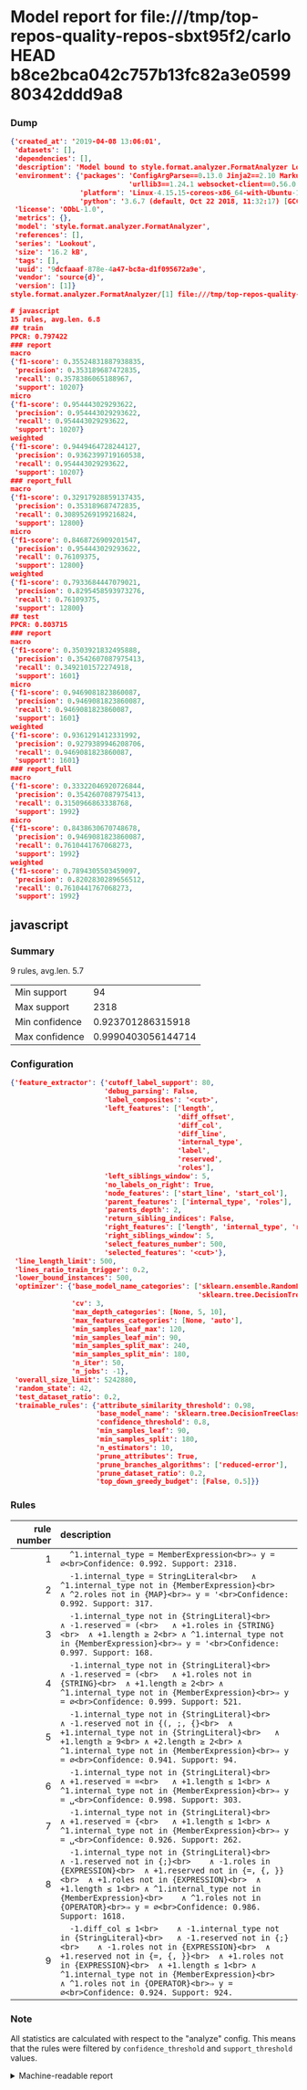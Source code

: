 # Model report for file:///tmp/top-repos-quality-repos-sbxt95f2/carlo HEAD b8ce2bca042c757b13fc82a3e059980342ddd9a8

### Dump

```json
{'created_at': '2019-04-08 13:06:01',
 'datasets': [],
 'dependencies': [],
 'description': 'Model bound to style.format.analyzer.FormatAnalyzer Lookout analyzer.',
 'environment': {'packages': 'ConfigArgParse==0.13.0 Jinja2==2.10 MarkupSafe==1.1.1 PyStemmer==1.3.0 PyYAML==5.1 Pympler==0.5 SQLAlchemy==1.2.10 SQLAlchemy-Utils==0.33.3 asdf==2.3.2 bblfsh==2.12.7 boto==2.49.0 boto3==1.9.130 botocore==1.12.130 cachetools==2.0.1 certifi==2019.3.9 chardet==3.0.4 clint==0.5.1 docker==3.7.1 docker-pycreds==0.4.0 dulwich==0.19.11 grpcio==1.19.0 grpcio-tools==1.19.0 humanfriendly==4.16.1 humanize==0.5.1 idna==2.8 jmespath==0.9.4 jsonschema==2.6.0 lookout-sdk==0.4.1 lookout-sdk-ml==0.18.1 lookout-style==0.1.1 lz4==2.1.6 modelforge==0.12.1 numpy==1.16.2 packaging==19.0 pandas==0.22.0 pip==19.0.3 protobuf==3.7.0 psycopg2-binary==2.7.5 pygtrie==2.3 pyparsing==2.3.1 python-dateutil==2.8.0 python-igraph==0.7.1.post6 pytz==2018.9 requests==2.21.0 requirements-parser==0.2.0 scikit-learn==0.20.1 scikit-optimize==0.5.2 scipy==1.2.1 semantic-version==2.6.0 setuptools==40.8.0 six==1.12.0 smart-open==1.8.0 sourced-ml==0.8.2 spdx==2.5.0 stringcase==1.2.0 tabulate==0.8.2 tqdm==4.31.1 '
                             'urllib3==1.24.1 websocket-client==0.56.0 xxhash==1.3.0',
                 'platform': 'Linux-4.15.15-coreos-x86_64-with-Ubuntu-18.04-bionic',
                 'python': '3.6.7 (default, Oct 22 2018, 11:32:17) [GCC 8.2.0]'},
 'license': 'ODbL-1.0',
 'metrics': {},
 'model': 'style.format.analyzer.FormatAnalyzer',
 'references': [],
 'series': 'Lookout',
 'size': '16.2 kB',
 'tags': [],
 'uuid': '9dcfaaaf-878e-4a47-bc8a-d1f095672a9e',
 'vendor': 'source{d}',
 'version': [1]}
style.format.analyzer.FormatAnalyzer/[1] file:///tmp/top-repos-quality-repos-sbxt95f2/carlo b8ce2bca042c757b13fc82a3e059980342ddd9a8

# javascript
15 rules, avg.len. 6.8
## train
PPCR: 0.797422
### report
macro
{'f1-score': 0.35524831887938835,
 'precision': 0.353189687472835,
 'recall': 0.3578386065188967,
 'support': 10207}
micro
{'f1-score': 0.954443029293622,
 'precision': 0.954443029293622,
 'recall': 0.954443029293622,
 'support': 10207}
weighted
{'f1-score': 0.9449464728244127,
 'precision': 0.9362399719160538,
 'recall': 0.954443029293622,
 'support': 10207}
### report_full
macro
{'f1-score': 0.32917928859137435,
 'precision': 0.353189687472835,
 'recall': 0.30895269199216824,
 'support': 12800}
micro
{'f1-score': 0.8468726909201547,
 'precision': 0.954443029293622,
 'recall': 0.76109375,
 'support': 12800}
weighted
{'f1-score': 0.7933684447079021,
 'precision': 0.8295458593973276,
 'recall': 0.76109375,
 'support': 12800}
## test
PPCR: 0.803715
### report
macro
{'f1-score': 0.3503921832495888,
 'precision': 0.3542607087975413,
 'recall': 0.3492101572274918,
 'support': 1601}
micro
{'f1-score': 0.9469081823860087,
 'precision': 0.9469081823860087,
 'recall': 0.9469081823860087,
 'support': 1601}
weighted
{'f1-score': 0.9361291412331992,
 'precision': 0.9279389946208706,
 'recall': 0.9469081823860087,
 'support': 1601}
### report_full
macro
{'f1-score': 0.33322046920726844,
 'precision': 0.3542607087975413,
 'recall': 0.3150966863338768,
 'support': 1992}
micro
{'f1-score': 0.8438630670748678,
 'precision': 0.9469081823860087,
 'recall': 0.7610441767068273,
 'support': 1992}
weighted
{'f1-score': 0.7894305503459097,
 'precision': 0.8202830289656512,
 'recall': 0.7610441767068273,
 'support': 1992}
```

## javascript
### Summary
9 rules, avg.len. 5.7

| | |
|-|-|
|Min support|94|
|Max support|2318|
|Min confidence|0.923701286315918|
|Max confidence|0.9990403056144714|

### Configuration

```json
{'feature_extractor': {'cutoff_label_support': 80,
                       'debug_parsing': False,
                       'label_composites': '<cut>',
                       'left_features': ['length',
                                         'diff_offset',
                                         'diff_col',
                                         'diff_line',
                                         'internal_type',
                                         'label',
                                         'reserved',
                                         'roles'],
                       'left_siblings_window': 5,
                       'no_labels_on_right': True,
                       'node_features': ['start_line', 'start_col'],
                       'parent_features': ['internal_type', 'roles'],
                       'parents_depth': 2,
                       'return_sibling_indices': False,
                       'right_features': ['length', 'internal_type', 'reserved', 'roles'],
                       'right_siblings_window': 5,
                       'select_features_number': 500,
                       'selected_features': '<cut>'},
 'line_length_limit': 500,
 'lines_ratio_train_trigger': 0.2,
 'lower_bound_instances': 500,
 'optimizer': {'base_model_name_categories': ['sklearn.ensemble.RandomForestClassifier',
                                              'sklearn.tree.DecisionTreeClassifier'],
               'cv': 3,
               'max_depth_categories': [None, 5, 10],
               'max_features_categories': [None, 'auto'],
               'min_samples_leaf_max': 120,
               'min_samples_leaf_min': 90,
               'min_samples_split_max': 240,
               'min_samples_split_min': 180,
               'n_iter': 50,
               'n_jobs': -1},
 'overall_size_limit': 5242880,
 'random_state': 42,
 'test_dataset_ratio': 0.2,
 'trainable_rules': {'attribute_similarity_threshold': 0.98,
                     'base_model_name': 'sklearn.tree.DecisionTreeClassifier',
                     'confidence_threshold': 0.8,
                     'min_samples_leaf': 90,
                     'min_samples_split': 180,
                     'n_estimators': 10,
                     'prune_attributes': True,
                     'prune_branches_algorithms': ['reduced-error'],
                     'prune_dataset_ratio': 0.2,
                     'top_down_greedy_budget': [False, 0.5]}}
```

### Rules

| rule number | description |
|----:|:-----|
| 1 | `  ^1.internal_type = MemberExpression<br>⇒ y = ∅<br>Confidence: 0.992. Support: 2318.` |
| 2 | `  -1.internal_type = StringLiteral<br>	∧ ^1.internal_type not in {MemberExpression}<br>	∧ ^2.roles not in {MAP}<br>⇒ y = '<br>Confidence: 0.992. Support: 317.` |
| 3 | `  -1.internal_type not in {StringLiteral}<br>	∧ -1.reserved = (<br>	∧ +1.roles in {STRING}<br>	∧ +1.length ≥ 2<br>	∧ ^1.internal_type not in {MemberExpression}<br>⇒ y = '<br>Confidence: 0.997. Support: 168.` |
| 4 | `  -1.internal_type not in {StringLiteral}<br>	∧ -1.reserved = (<br>	∧ +1.roles not in {STRING}<br>	∧ +1.length ≥ 2<br>	∧ ^1.internal_type not in {MemberExpression}<br>⇒ y = ∅<br>Confidence: 0.999. Support: 521.` |
| 5 | `  -1.internal_type not in {StringLiteral}<br>	∧ -1.reserved not in {(, ;, {}<br>	∧ +1.internal_type not in {StringLiteral}<br>	∧ +1.length ≥ 9<br>	∧ +2.length ≥ 2<br>	∧ ^1.internal_type not in {MemberExpression}<br>⇒ y = ∅<br>Confidence: 0.941. Support: 94.` |
| 6 | `  -1.internal_type not in {StringLiteral}<br>	∧ +1.reserved = =<br>	∧ +1.length ≤ 1<br>	∧ ^1.internal_type not in {MemberExpression}<br>⇒ y = ␣<br>Confidence: 0.998. Support: 303.` |
| 7 | `  -1.internal_type not in {StringLiteral}<br>	∧ +1.reserved = {<br>	∧ +1.length ≤ 1<br>	∧ ^1.internal_type not in {MemberExpression}<br>⇒ y = ␣<br>Confidence: 0.926. Support: 262.` |
| 8 | `  -1.internal_type not in {StringLiteral}<br>	∧ -1.reserved not in {;}<br>	∧ -1.roles in {EXPRESSION}<br>	∧ +1.reserved not in {=, {, }}<br>	∧ +1.roles not in {EXPRESSION}<br>	∧ +1.length ≤ 1<br>	∧ ^1.internal_type not in {MemberExpression}<br>	∧ ^1.roles not in {OPERATOR}<br>⇒ y = ∅<br>Confidence: 0.986. Support: 1618.` |
| 9 | `  -1.diff_col ≤ 1<br>	∧ -1.internal_type not in {StringLiteral}<br>	∧ -1.reserved not in {;}<br>	∧ -1.roles not in {EXPRESSION}<br>	∧ +1.reserved not in {=, {, }}<br>	∧ +1.roles not in {EXPRESSION}<br>	∧ +1.length ≤ 1<br>	∧ ^1.internal_type not in {MemberExpression}<br>	∧ ^1.roles not in {OPERATOR}<br>⇒ y = ∅<br>Confidence: 0.924. Support: 924.` |

### Note
All statistics are calculated with respect to the "analyze" config. This means that the rules were filtered by
`confidence_threshold` and `support_threshold` values.

<details>
    <summary>Machine-readable report</summary>
```json
{"javascript": {"avg_rule_len": 5.666666666666667, "max_conf": 0.9990403056144714, "max_support": 2318, "min_conf": 0.923701286315918, "min_support": 94, "num_rules": 9}}
```
</details>
